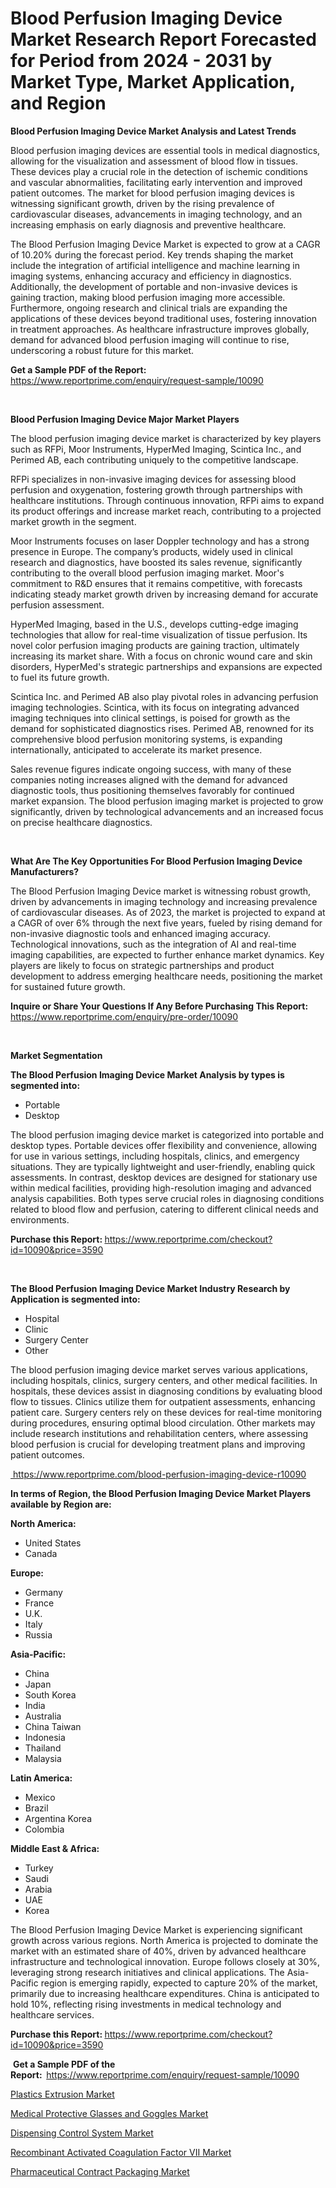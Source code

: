 <p><h1>Blood Perfusion Imaging Device Market Research Report Forecasted for Period from 2024 -  2031 by Market Type, Market Application, and Region</h1></p><p><strong>Blood Perfusion Imaging Device Market Analysis and Latest Trends</strong></p>
<p><p>Blood perfusion imaging devices are essential tools in medical diagnostics, allowing for the visualization and assessment of blood flow in tissues. These devices play a crucial role in the detection of ischemic conditions and vascular abnormalities, facilitating early intervention and improved patient outcomes. The market for blood perfusion imaging devices is witnessing significant growth, driven by the rising prevalence of cardiovascular diseases, advancements in imaging technology, and an increasing emphasis on early diagnosis and preventive healthcare.</p><p>The Blood Perfusion Imaging Device Market is expected to grow at a CAGR of 10.20% during the forecast period. Key trends shaping the market include the integration of artificial intelligence and machine learning in imaging systems, enhancing accuracy and efficiency in diagnostics. Additionally, the development of portable and non-invasive devices is gaining traction, making blood perfusion imaging more accessible. Furthermore, ongoing research and clinical trials are expanding the applications of these devices beyond traditional uses, fostering innovation in treatment approaches. As healthcare infrastructure improves globally, demand for advanced blood perfusion imaging will continue to rise, underscoring a robust future for this market.</p></p>
<p><strong>Get a Sample PDF of the Report:&nbsp;</strong> <a href="https://www.reportprime.com/enquiry/request-sample/10090?utm_campaign=1166&utm_medium=2&utm_source=Github&utm_content=ia&utm_term=28112024&utm_id=blood-perfusion-imaging-device">https://www.reportprime.com/enquiry/request-sample/10090</a></p>
<p>&nbsp;</p>
<p><strong>Blood Perfusion Imaging Device Major Market Players</strong></p>
<p><p>The blood perfusion imaging device market is characterized by key players such as RFPi, Moor Instruments, HyperMed Imaging, Scintica Inc., and Perimed AB, each contributing uniquely to the competitive landscape. </p><p>RFPi specializes in non-invasive imaging devices for assessing blood perfusion and oxygenation, fostering growth through partnerships with healthcare institutions. Through continuous innovation, RFPi aims to expand its product offerings and increase market reach, contributing to a projected market growth in the segment. </p><p>Moor Instruments focuses on laser Doppler technology and has a strong presence in Europe. The company’s products, widely used in clinical research and diagnostics, have boosted its sales revenue, significantly contributing to the overall blood perfusion imaging market. Moor's commitment to R&D ensures that it remains competitive, with forecasts indicating steady market growth driven by increasing demand for accurate perfusion assessment.</p><p>HyperMed Imaging, based in the U.S., develops cutting-edge imaging technologies that allow for real-time visualization of tissue perfusion. Its novel color perfusion imaging products are gaining traction, ultimately increasing its market share. With a focus on chronic wound care and skin disorders, HyperMed's strategic partnerships and expansions are expected to fuel its future growth.</p><p>Scintica Inc. and Perimed AB also play pivotal roles in advancing perfusion imaging technologies. Scintica, with its focus on integrating advanced imaging techniques into clinical settings, is poised for growth as the demand for sophisticated diagnostics rises. Perimed AB, renowned for its comprehensive blood perfusion monitoring systems, is expanding internationally, anticipated to accelerate its market presence.</p><p>Sales revenue figures indicate ongoing success, with many of these companies noting increases aligned with the demand for advanced diagnostic tools, thus positioning themselves favorably for continued market expansion. The blood perfusion imaging market is projected to grow significantly, driven by technological advancements and an increased focus on precise healthcare diagnostics.</p></p>
<p>&nbsp;</p>
<p><strong>What Are The Key Opportunities For Blood Perfusion Imaging Device Manufacturers?</strong></p>
<p><p>The Blood Perfusion Imaging Device market is witnessing robust growth, driven by advancements in imaging technology and increasing prevalence of cardiovascular diseases. As of 2023, the market is projected to expand at a CAGR of over 6% through the next five years, fueled by rising demand for non-invasive diagnostic tools and enhanced imaging accuracy. Technological innovations, such as the integration of AI and real-time imaging capabilities, are expected to further enhance market dynamics. Key players are likely to focus on strategic partnerships and product development to address emerging healthcare needs, positioning the market for sustained future growth.</p></p>
<p><strong>Inquire or Share Your Questions If Any Before Purchasing This Report:</strong> <a href="https://www.reportprime.com/enquiry/pre-order/10090?utm_campaign=1166&utm_medium=2&utm_source=Github&utm_content=ia&utm_term=28112024&utm_id=blood-perfusion-imaging-device">https://www.reportprime.com/enquiry/pre-order/10090</a></p>
<p>&nbsp;</p>
<p><strong>Market Segmentation</strong></p>
<p><strong>The Blood Perfusion Imaging Device Market Analysis by types is segmented into:</strong></p>
<p><ul><li>Portable</li><li>Desktop</li></ul></p>
<p><p>The blood perfusion imaging device market is categorized into portable and desktop types. Portable devices offer flexibility and convenience, allowing for use in various settings, including hospitals, clinics, and emergency situations. They are typically lightweight and user-friendly, enabling quick assessments. In contrast, desktop devices are designed for stationary use within medical facilities, providing high-resolution imaging and advanced analysis capabilities. Both types serve crucial roles in diagnosing conditions related to blood flow and perfusion, catering to different clinical needs and environments.</p></p>
<p><strong>Purchase this Report:&nbsp;</strong><a href="https://www.reportprime.com/checkout?id=10090&price=3590&utm_campaign=1166&utm_medium=2&utm_source=Github&utm_content=ia&utm_term=28112024&utm_id=blood-perfusion-imaging-device">https://www.reportprime.com/checkout?id=10090&price=3590</a></p>
<p>&nbsp;</p>
<p><strong>The Blood Perfusion Imaging Device Market Industry Research by Application is segmented into:</strong></p>
<p><ul><li>Hospital</li><li>Clinic</li><li>Surgery Center</li><li>Other</li></ul></p>
<p><p>The blood perfusion imaging device market serves various applications, including hospitals, clinics, surgery centers, and other medical facilities. In hospitals, these devices assist in diagnosing conditions by evaluating blood flow to tissues. Clinics utilize them for outpatient assessments, enhancing patient care. Surgery centers rely on these devices for real-time monitoring during procedures, ensuring optimal blood circulation. Other markets may include research institutions and rehabilitation centers, where assessing blood perfusion is crucial for developing treatment plans and improving patient outcomes.</p></p>
<p><a href="https://www.reportprime.com/blood-perfusion-imaging-device-r10090?utm_campaign=1166&utm_medium=2&utm_source=Github&utm_content=ia&utm_term=28112024&utm_id=blood-perfusion-imaging-device">&nbsp;https://www.reportprime.com/blood-perfusion-imaging-device-r10090</a></p>
<p><strong>In terms of Region, the Blood Perfusion Imaging Device Market Players available by Region are:</strong></p>
<p>
    <p> <strong> North America: </strong>
        <ul>
            <li>United States</li>
            <li>Canada</li>
        </ul>
        </p> 
    <p> <strong> Europe: </strong>
        <ul>
            <li>Germany</li>
            <li>France</li>
            <li>U.K.</li>
            <li>Italy</li>
            <li>Russia</li>
        </ul>
        </p> 
    <p> <strong> Asia-Pacific: </strong>
        <ul>
            <li>China</li>
            <li>Japan</li>
            <li>South Korea</li>
            <li>India</li>
            <li>Australia</li>
            <li>China Taiwan</li>
            <li>Indonesia</li>
            <li>Thailand</li>
            <li>Malaysia</li>
        </ul>
        </p> 
    <p> <strong> Latin America: </strong>
        <ul>
            <li>Mexico</li>
            <li>Brazil</li>
            <li>Argentina Korea</li>
            <li>Colombia</li>
        </ul>
        </p> 
    <p> <strong> Middle East & Africa: </strong>
        <ul>
            <li>Turkey</li>
            <li>Saudi</li>
            <li>Arabia</li>
            <li>UAE</li>
            <li>Korea</li>
        </ul>
    </p>
    </p>
<p><p>The Blood Perfusion Imaging Device Market is experiencing significant growth across various regions. North America is projected to dominate the market with an estimated share of 40%, driven by advanced healthcare infrastructure and technological innovation. Europe follows closely at 30%, leveraging strong research initiatives and clinical applications. The Asia-Pacific region is emerging rapidly, expected to capture 20% of the market, primarily due to increasing healthcare expenditures. China is anticipated to hold 10%, reflecting rising investments in medical technology and healthcare services.</p></p>
<p><strong>Purchase this Report: </strong><a href="https://www.reportprime.com/checkout?id=10090&price=3590&utm_campaign=1166&utm_medium=2&utm_source=Github&utm_content=ia&utm_term=28112024&utm_id=blood-perfusion-imaging-device">https://www.reportprime.com/checkout?id=10090&price=3590</a></p>
<p>&nbsp;<strong>Get a Sample PDF of the Report:&nbsp;&nbsp;</strong><a href="https://www.reportprime.com/enquiry/request-sample/10090?utm_campaign=1166&utm_medium=2&utm_source=Github&utm_content=ia&utm_term=28112024&utm_id=blood-perfusion-imaging-device">https://www.reportprime.com/enquiry/request-sample/10090</a></p>
<p><strong></strong></p>
<p><p><a href="https://www.linkedin.com/pulse/plastics-extrusion-industry-sector-market-dynamics-future-scenarios-hjenc?utm_campaign=1166&utm_medium=2&utm_source=Github&utm_content=ia&utm_term=28112024&utm_id=blood-perfusion-imaging-device">Plastics Extrusion Market</a></p><p><a href="https://github.com/lashaunm5st/Market-Research-Report-List-1/blob/main/medical-protective-glasses-and-goggles-market.md?utm_campaign=1166&utm_medium=2&utm_source=Github&utm_content=ia&utm_term=28112024&utm_id=blood-perfusion-imaging-device">Medical Protective Glasses and Goggles Market</a></p><p><a href="https://issuu.com/reportprime-2/docs/dispensing-control-system-market-si_9130d2f672c2c3?utm_campaign=1166&utm_medium=2&utm_source=Github&utm_content=ia&utm_term=28112024&utm_id=blood-perfusion-imaging-device">Dispensing Control System Market</a></p><p><a href="https://issuu.com/reportprime-2/docs/recombinant-activated-coagulation-f_e1019a720d5dd1?utm_campaign=1166&utm_medium=2&utm_source=Github&utm_content=ia&utm_term=28112024&utm_id=blood-perfusion-imaging-device">Recombinant Activated Coagulation Factor VII Market</a></p><p><a href="https://www.linkedin.com/pulse/pharmaceutical-contract-packaging-market-outlook-share-mlxme?utm_campaign=1166&utm_medium=2&utm_source=Github&utm_content=ia&utm_term=28112024&utm_id=blood-perfusion-imaging-device">Pharmaceutical Contract Packaging Market</a></p></p>